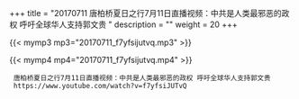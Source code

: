 +++
title = "20170711  唐柏桥夏日之行7月11日直播视频：中共是人类最邪恶的政权 呼吁全球华人支持郭文贵 "
description = ""
weight = 20
+++

{{< mymp3 mp3="20170711_f7yfsijutvq.mp3" >}}

{{< mymp4 mp4="20170711_f7yfsijutvq.mp4" >}}

     
     唐柏桥夏日之行7月11日直播视频：中共是人类最邪恶的政权 呼吁全球华人支持郭文贵 
     https://www.youtube.com/watch?v=f7yfsiJUTvQ 
